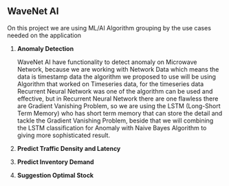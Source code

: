 ## WaveNet AI

On this project we are using ML/AI Algorithm grouping by the use cases needed on the application 

1. **Anomaly Detection**

     WaveNet AI have functionality to detect anomaly on Microwave Network, because we are working with Network Data which means the data is timestamp data the algorithm we proposed to use will be using Algorithm that worked on Timeseries data, for the timeseries data Recurrent Neural Network was one of the algorithm can be used and effective, but in Recurrent Neural Network there are one flawless there are Gradient Vanishing Problem, so we are using the LSTM (Long-Short Term Memory) who has short term memory that can store the detail and tackle the Gradient Vanishing Problem, beside that we will combining the LSTM classification for Anomaly with Naive Bayes Algorithm to giving more sophisticated result.
    
2. **Predict Traffic Density and Latency**
3. **Predict Inventory Demand**
4.  **Suggestion Optimal Stock**
